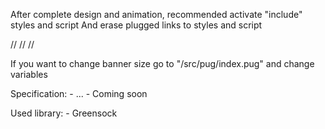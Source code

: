After complete design and animation, recommended activate "include" styles and script
And erase plugged links to styles and script

//
//
//

If you want to change banner size go to "/src/pug/index.pug" and change variables

Specification:
    - ...
    - Coming soon

Used library:
    - Greensock